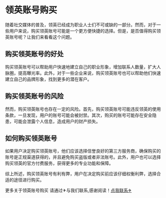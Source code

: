 # 领英账号购买

随着社交媒体的普及，领英已经成为职业人士们不可或缺的一部分。然而，对于一些用户来说，购买领英账号可能是一个更方便快捷的选择。但是，是否值得购买领英账号呢？让我们来看看这个问题。

## 购买领英账号的好处

购买领英账号可以帮助用户快速地建立自己的职业形象，增加联系人数量，扩大人脉圈，提高曝光率。此外，对于一些企业来说，购买领英账号也可以帮助他们快速建立自己的品牌形象，找到更多的潜在客户。

## 购买领英账号的风险

然而，购买领英账号也存在一定的风险。首先，购买领英账号可能违反领英的使用条款，一旦发现，用户的账号可能会被封禁。其次，购买的账号可能存在安全隐患，可能会泄露个人信息，造成用户的财产损失。

## 如何购买领英账号

如果用户决定购买领英账号，他们应该选择信誉良好的第三方服务商，确保购买的账号是正规渠道获得的，并且避免购买盗版或者非法账号。此外，用户也可以选择购买领英的官方付费服务，获得更多的专业功能和保障。

综上所述，购买领英账号有利有弊，用户在决定购买前应该仔细权衡利弊，选择合适的途径进行购买。

更多关于领英账号购买 请通过✈与我们联系,感谢阅读！[点我联系✈](https://pro.G208.com)